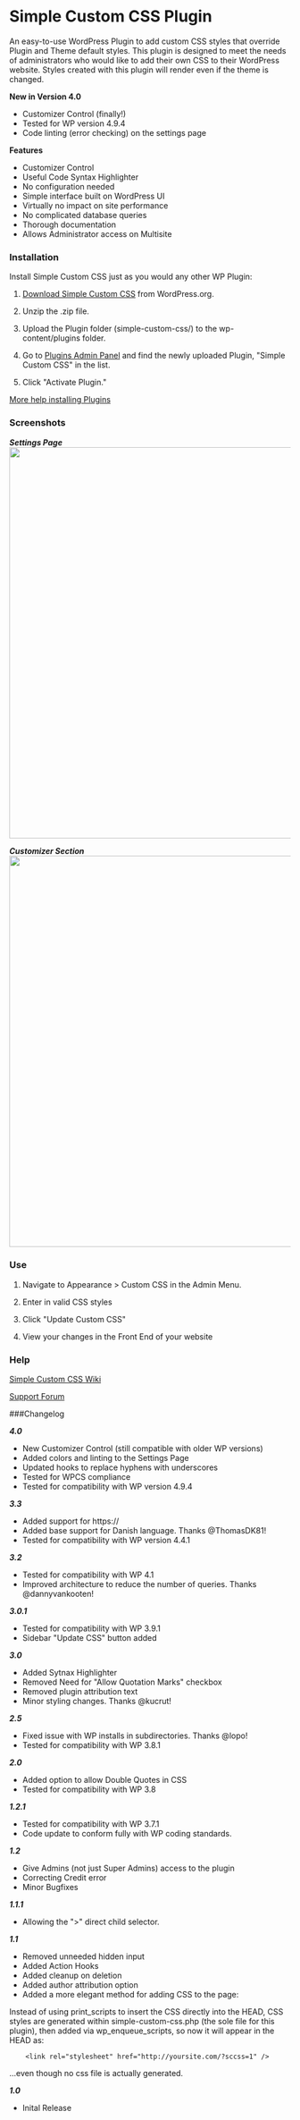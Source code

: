 Simple Custom CSS Plugin
=================

An easy-to-use WordPress Plugin to add custom CSS styles that override Plugin and Theme default styles. This plugin is designed to meet the needs of administrators who would like to add their own CSS to their WordPress website.  Styles created with this plugin will render even if the theme is changed.

**New in Version 4.0**

- Customizer Control (finally!)
- Tested for WP version 4.9.4
- Code linting (error checking) on the settings page

**Features**

- Customizer Control
- Useful Code Syntax Highlighter
- No configuration needed
- Simple interface built on WordPress UI
- Virtually no impact on site performance
- No complicated database queries
- Thorough documentation
- Allows Administrator access on Multisite

### Installation

Install Simple Custom CSS just as you would any other WP Plugin:

1.  [Download Simple Custom CSS](http://wordpress.org/plugins/simple-custom-css/ "Download Simple Custom CSS") from WordPress.org.

2.  Unzip the .zip file.

3.  Upload the Plugin folder (simple-custom-css/) to the wp-content/plugins folder.

4. Go to [Plugins Admin Panel](http://codex.wordpress.org/Administration_Panels#Plugins "Plugins Admin Panel") and find the newly uploaded Plugin, "Simple Custom CSS" in the list.

5. Click "Activate Plugin."

[More help installing Plugins](http://codex.wordpress.org/Managing_Plugins#Installing_Plugins "WordPress Codex: Installing Plugins")

### Screenshots

***Settings Page***
<img src="https://raw.githubusercontent.com/johnregan3/simple-custom-css/master/assets/screenshot-1.png" width="700px" />

***Customizer Section***
<img src="https://raw.githubusercontent.com/johnregan3/simple-custom-css/master/assets/screenshot-2.png" width="700px" />

### Use

1.  Navigate to Appearance > Custom CSS in the Admin Menu.

2.  Enter in valid CSS styles

3.  Click "Update Custom CSS"

4.  View your changes in the Front End of your website


### Help

[Simple Custom CSS Wiki](https://github.com/johnregan3/simple-custom-css/wiki "Simple Custom CSS Wiki")

[Support Forum](http://wordpress.org/support/plugin/simple-custom-css "Support Forum")

###Changelog

***4.0***
* New Customizer Control (still compatible with older WP versions)
* Added colors and linting to the Settings Page
* Updated hooks to replace hyphens with underscores
* Tested for WPCS compliance
* Tested for compatibility with WP version 4.9.4


***3.3***
* Added support for https://
* Added base support for Danish language.  Thanks @ThomasDK81!
* Tested for compatibility with WP version 4.4.1

***3.2***
* Tested for compatibility with WP 4.1
* Improved architecture to reduce the number of queries.  Thanks @dannyvankooten!

***3.0.1***
* Tested for compatibility with WP 3.9.1
* Sidebar "Update CSS" button added

***3.0***
* Added Sytnax Highlighter
* Removed Need for "Allow Quotation Marks" checkbox
* Removed plugin attribution text
* Minor styling changes.  Thanks @kucrut!

***2.5***
* Fixed issue with WP installs in subdirectories.  Thanks @lopo!
* Tested for compatibility with WP 3.8.1

***2.0***
* Added option to allow Double Quotes in CSS
* Tested for compatibility with WP 3.8

***1.2.1***
* Tested for compatibility with WP 3.7.1
* Code update to conform fully with WP coding standards.

***1.2***
* Give Admins (not just Super Admins) access to the plugin
* Correcting Credit error
* Minor Bugfixes

***1.1.1***
* Allowing the ">" direct child selector.

***1.1***
* Removed unneeded hidden input
* Added Action Hooks
* Added cleanup on deletion
* Added author attribution option
* Added a more elegant method for adding CSS to the page:

Instead of using print_scripts to insert the CSS directly into the HEAD, CSS styles are generated within simple-custom-css.php (the sole file for this plugin), then added via wp_enqueue_scripts, so now it will appear in the HEAD as:

		<link rel="stylesheet" href="http://yoursite.com/?sccss=1" />

...even though no css file is actually generated.

***1.0***
* Inital Release
